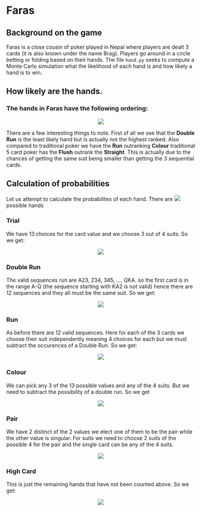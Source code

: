 # Faras

## Background on the game

Faras is a close cousin of poker played in Nepal where players are dealt 3 cards (it is also known under the name Brag). 
Players go around in a circle betting or folding based on their hands. The file `hand.py` seeks to compute a 
Monte Carlo simulation what the likelihood of each hand is and how likely a hand is to win.

## How likely are the hands.

### The hands in Faras have the following ordering:

<p align="center">
  <img src="https://user-images.githubusercontent.com/58432106/202872756-06df6953-61b1-46c7-9741-f34f678ab315.png"/>
</p>

There are a few interesting things to note. First of all we see that the **Double Run** is the least likely hand but is actually not the highest ranked.
Also compared to traditional poker we have the **Run** outranking **Colour** traditional 5 card poker has the **Flush** outrank the **Straight**. This is actually due to the chances of getting the same suit being smaller than getting the 3 sequential cards.

## Calculation of probabilities

Let us attempt to calculate the probabilites of each hand. There are <img src="https://latex.codecogs.com/svg.image?\binom{52}{3}&space;"> possible hands

### Trial
We have 13 choices for the card value and we choose 3 out of 4 suits. So we get:
<p align="center"> <img src="https://latex.codecogs.com/svg.image?\frac{\binom{13}{1}&space;\cdot&space;\binom{4}{3}}{\binom{52}{3}}&space;\approx&space;0.24&space;\%&space;"> </p>

### Double Run
The valid sequences run are A23, 234, 345, ..., QKA. so the first card is in the range A-Q (the sequence starting with KA2 is not valid) hence there are 12 sequences and they all must be the same suit. So we get:
<p align="center"> <img src="https://latex.codecogs.com/svg.image?\frac{\binom{12}{1}\cdot&space;4^3&space;-&space;\binom{12}{1}\cdot&space;\binom{4}{1}&space;}{\binom{52}{3}}&space;\approx&space;&space;0.22\%"> </p>


### Run
As before there are 12 valid sequences. Here for each of the 3 cards we choose their suit independently meaning 4 choices for each but we must subtract the occurences of a Double Run. So we get:
<p align="center"> <img src="https://latex.codecogs.com/svg.image?\frac{\binom{12}{1}\cdot&space;4^3&space;-&space;\binom{12}{1}\cdot&space;\binom{4}{1}&space;}{\binom{52}{3}}&space;\approx&space;&space;3.26\%"> </p>

### Colour
We can pick any 3 of the 13 possible values and any of the 4 suits. But we need to subtract the possibility of a double run. So we get
<p align="center"> <img src="https://latex.codecogs.com/svg.image?\frac{\binom{13}{3}\cdot&space;\binom{4}{1}&space;-&space;\binom{12}{1}\cdot&space;\binom{4}{1}&space;}{\binom{52}{3}}&space;\approx&space;&space;4.96\%"> </p>

### Pair
We have 2 distinct of the 2 values we elect one of them to be the pair while the other value is singular. For suits we need to choose 2 suits of the possible 4 for the pair and the single card can be any of the 4 suits. 
<p align="center"> <img src="https://latex.codecogs.com/svg.image?\frac{\binom{13}{2}\cdot&space;\binom{2}{1}&space;\cdot&space;\binom{4}{2}\cdot&space;\binom{4}{1}&space;}{\binom{52}{3}}&space;\approx&space;&space;16.94\%"> </p>

### High Card
This is just the remaining hands that have not been counted above. So we get:
<p align="center"> <img src="https://latex.codecogs.com/svg.image?\frac{\binom{52}{3}&space;-&space;\text{Above}}{\binom{52}{3}}&space;\approx&space;&space;74.39\%"> </p>


